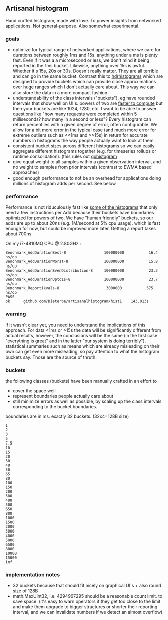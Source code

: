 ## Artisanal histogram


Hand crafted histogram, made with love. To power insights from networked applications.  Not general-purpose.
Also somewhat experimental.


### goals

* optimize for typical range of networked applications, where we care for durations between roughly 1ms and 15s.
  anything under a ms is plenty fast.  Even if it was a a microsecond or less, we don't mind it being reported in the 1ms bucket.
  Likewise, anything over 15s is awful.  Whether it's 15s, 20s or 30s. Doesn't really matter.  They are all terrible and can go in the same bucket.
  Contrast this to [hdrhistograms](https://github.com/codahale/hdrhistogram) which are designed to provide buckets which can provide close approximations over huge ranges which I don't actually care about.
  This way we can also store the data in a more compact fashion.
* understandability of the class intervals ("buckets"), eg have rounded intervals that show well on UI's.
  powers of two are [faster to compute](http://pvk.ca/Blog/2015/06/27/linear-log-bucketing-fast-versatile-simple/) but then your buckets are like 1024, 1280, etc.
  I want to be able to answer questions like "how many requests were completed within 5 milliseconds? how many in a second or less"?
  Every histogram can return percentiles with a given degree of error, often configurable.
  We allow for a bit more error in the typical case (and much more error for extreme outliers such as <<1ms and >>15s) in return for accurate numbers in histograms the way people actually want to look at them.
* consistent bucket sizes across different histograms so we can easily aggregate different histograms together (e.g. for timeseries rollups or runtime consolidation).
(this rules out [gohistogram](https://github.com/VividCortex/gohistogram)
* give equal weight to all samples within a given observation interval, and no weight to samples from prior intervals (contrast to EWMA based approaches)
* good enough performance to not be an overhead for applications doing millions of histogram adds per second.  See below

### performance

Performance is not riduculously fast like [some of the histograms](https://github.com/dgryski/go-linlog) that only need a few instructions per Add because their buckets have boundaries optimized for powers of two.  We have "human friendly" buckets, so our adds are up to about 20ns (e.g. 1M/second at 5% cpu usage).  which is fast enough for now, but could be improved more later.
Getting a report takes about 700ns.

On my i7-4810MQ CPU @ 2.80GHz : 

```
Benchmark_AddDurationBest-8               	100000000	        16.4 ns/op
Benchmark_AddDurationWorst-8              	100000000	        15.8 ns/op
Benchmark_AddDurationEvenDistribution-8   	100000000	        23.3 ns/op
Benchmark_AddDurationUpto1s-8             	100000000	        23.7 ns/op
Benchmark_Report1kvals-8                  	 3000000	       575 ns/op
PASS
ok  	github.com/Dieterbe/artisanalhistogram/hist1	143.013s
```

### warning

if it wasn't clear yet, you need to understand the implications of this approach. For data <1ms or >15s the data will be significantly different from actual results, however, the conclusions
will be the same (in the first case "everything is great" and in the latter "our system is doing terribly"). statistical summaries such as means which are already misleading on their own can get even more misleading, so pay attention to what the histogram buckets say. Those are the source of thruth.


### buckets

the following classes (buckets) have been manually crafted in an effort to
* cover the space well
* represent boundaries people actually care about
* still minimize errors as well as possible, by scaling up the class intervals corresponding to the bucket boundaries.

boundaries are in ms.
exactly 32 buckets. (32x4=128B size)

```
1
2
3
5
7.5
10
15
20
30
40
50
65
80
100
150
200
300
400
500
650
800
1000
1500
2000
3000
4000
5000
6500
8000
10000
15000
inf
```

### implementation notes

* 32 buckets because that should fit nicely on graphical UI's + also round size of 128B
* math.MaxUint32, i.e. 4294967295 should be a reasonable count limit. to save space.
  (it's easy to warn operators if they get too close to the limit and make them upgrade to bigger structures
  or shorter their reporting interval, and we can invalidate numbers if we detect an almost overflow)
